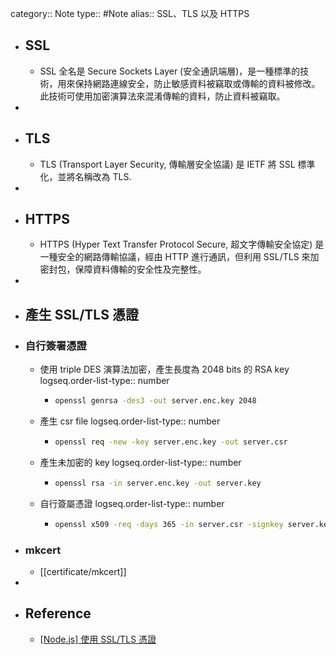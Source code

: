 category:: Note
type:: #Note
alias:: SSL、TLS 以及 HTTPS

- ## SSL
	- SSL 全名是 Secure Sockets Layer (安全通訊端層)，是一種標準的技術，用來保持網路連線安全，防止敏感資料被竊取或傳輸的資料被修改。此技術可使用加密演算法來混淆傳輸的資料，防止資料被竊取。
-
- ## TLS
	- TLS (Transport Layer Security, 傳輸層安全協議) 是 IETF 將 SSL 標準化，並將名稱改為 TLS.
-
- ## HTTPS
	- HTTPS (Hyper Text Transfer Protocol Secure, 超文字傳輸安全協定) 是一種安全的網路傳輸協議，經由 HTTP 進行通訊，但利用 SSL/TLS 來加密封包，保障資料傳輸的安全性及完整性。
-
- ## 產生 SSL/TLS 憑證
- ### 自行簽署憑證
	- 使用 triple DES 演算法加密，產生長度為 2048 bits 的 RSA key
	  logseq.order-list-type:: number
		- ```bash
		  openssl genrsa -des3 -out server.enc.key 2048
		  ```
	- 產生 csr file
	  logseq.order-list-type:: number
		- ```bash
		  openssl req -new -key server.enc.key -out server.csr
		  ```
	- 產生未加密的 key
	  logseq.order-list-type:: number
		- ```bash
		  openssl rsa -in server.enc.key -out server.key
		  ```
	- 自行簽屬憑證
	  logseq.order-list-type:: number
		- ```bash
		  openssl x509 -req -days 365 -in server.csr -signkey server.key -out server.crt
		  ```
- ### mkcert
	- [[certificate/mkcert]]
-
- ## Reference
	- [[Node.js] 使用 SSL/TLS 憑證](https://wshs0713.github.io/posts/819b05c6/)